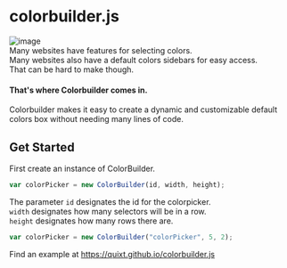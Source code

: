 # colorbuilder.js
![image](https://user-images.githubusercontent.com/88290402/165171121-2fbb0c37-48ad-40c4-8969-3cd4e3884f51.png)<br>
Many websites have features for selecting colors.<br> Many websites also have a default colors sidebars for easy access.<br> That can be hard to make though.<br>
#### That's where Colorbuilder comes in.<br>
Colorbuilder makes it easy to create a dynamic and customizable default colors box without needing many lines of code.

## Get Started

First create an instance of ColorBuilder.
```js
var colorPicker = new ColorBuilder(id, width, height);
```
The parameter `id` designates the id for the colorpicker.  
`width` designates how many selectors will be in a row.  
`height` designates how many rows there are.

```js
var colorPicker = new ColorBuilder("colorPicker", 5, 2);
```
Find an example at https://quixt.github.io/colorbuilder.js

